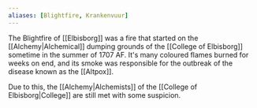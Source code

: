 ```yaml
---
aliases: [Blightfire, Krankenvuur]
---
```

The Blightfire of [[Elbisborg]] was a fire that started on the [[Alchemy|Alchemical]] dumping grounds of the [[College of Elbisborg]] sometime in the summer of 1707 AF. It's many coloured flames burned for weeks on end, and its smoke was responsible for the outbreak of the disease known as the [[Altpox]].

Due to this, the [[Alchemy|Alchemists]] of the [[College of Elbisborg|College]] are still met with some suspicion.